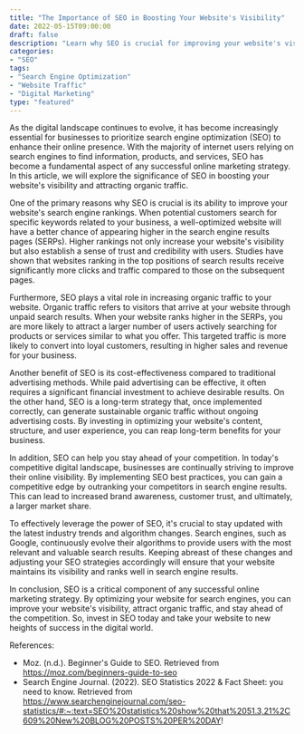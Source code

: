 ```yaml
---
title: "The Importance of SEO in Boosting Your Website's Visibility"
date: 2022-05-15T09:00:00
draft: false
description: "Learn why SEO is crucial for improving your website's visibility in search engine results."
categories:
- "SEO"
tags:
- "Search Engine Optimization"
- "Website Traffic"
- "Digital Marketing"
type: "featured"
---
```


As the digital landscape continues to evolve, it has become increasingly essential for businesses to prioritize search engine optimization (SEO) to enhance their online presence. With the majority of internet users relying on search engines to find information, products, and services, SEO has become a fundamental aspect of any successful online marketing strategy. In this article, we will explore the significance of SEO in boosting your website's visibility and attracting organic traffic.

One of the primary reasons why SEO is crucial is its ability to improve your website's search engine rankings. When potential customers search for specific keywords related to your business, a well-optimized website will have a better chance of appearing higher in the search engine results pages (SERPs). Higher rankings not only increase your website's visibility but also establish a sense of trust and credibility with users. Studies have shown that websites ranking in the top positions of search results receive significantly more clicks and traffic compared to those on the subsequent pages.

Furthermore, SEO plays a vital role in increasing organic traffic to your website. Organic traffic refers to visitors that arrive at your website through unpaid search results. When your website ranks higher in the SERPs, you are more likely to attract a larger number of users actively searching for products or services similar to what you offer. This targeted traffic is more likely to convert into loyal customers, resulting in higher sales and revenue for your business.

Another benefit of SEO is its cost-effectiveness compared to traditional advertising methods. While paid advertising can be effective, it often requires a significant financial investment to achieve desirable results. On the other hand, SEO is a long-term strategy that, once implemented correctly, can generate sustainable organic traffic without ongoing advertising costs. By investing in optimizing your website's content, structure, and user experience, you can reap long-term benefits for your business.

In addition, SEO can help you stay ahead of your competition. In today's competitive digital landscape, businesses are continually striving to improve their online visibility. By implementing SEO best practices, you can gain a competitive edge by outranking your competitors in search engine results. This can lead to increased brand awareness, customer trust, and ultimately, a larger market share.

To effectively leverage the power of SEO, it's crucial to stay updated with the latest industry trends and algorithm changes. Search engines, such as Google, continuously evolve their algorithms to provide users with the most relevant and valuable search results. Keeping abreast of these changes and adjusting your SEO strategies accordingly will ensure that your website maintains its visibility and ranks well in search engine results.

In conclusion, SEO is a critical component of any successful online marketing strategy. By optimizing your website for search engines, you can improve your website's visibility, attract organic traffic, and stay ahead of the competition. So, invest in SEO today and take your website to new heights of success in the digital world.

References:
- Moz. (n.d.). Beginner's Guide to SEO. Retrieved from https://moz.com/beginners-guide-to-seo
- Search Engine Journal. (2022). SEO Statistics 2022 & Fact Sheet: you need to know. Retrieved from https://www.searchenginejournal.com/seo-statistics/#:~:text=SEO%20statistics%20show%20that%2051.3,21%2C609%20New%20BLOG%20POSTS%20PER%20DAY!
